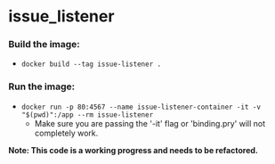 # issue_listener

### Build the image:
* `docker build --tag issue-listener .`

### Run the image:
* `docker run -p 80:4567 --name issue-listener-container -it -v "$(pwd)":/app --rm issue-listener`
  * Make sure you are passing the '-it' flag or 'binding.pry' will not completely work.


**Note: This code is a working progress and needs to be refactored.**